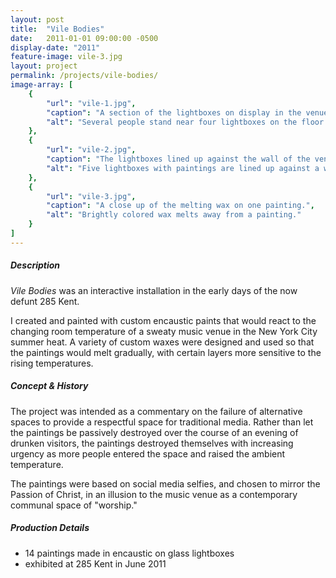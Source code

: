 ```yaml
---
layout: post
title:  "Vile Bodies"
date:   2011-01-01 09:00:00 -0500
display-date: "2011"
feature-image: vile-3.jpg
layout: project
permalink: /projects/vile-bodies/
image-array: [
    {
        "url": "vile-1.jpg",
        "caption": "A section of the lightboxes on display in the venue.",
        "alt": "Several people stand near four lightboxes on the floor."
    },
    {
        "url": "vile-2.jpg",
        "caption": "The lightboxes lined up against the wall of the venue.",
        "alt": "Five lightboxes with paintings are lined up against a wall."
    },
    {
        "url": "vile-3.jpg",
        "caption": "A close up of the melting wax on one painting.",
        "alt": "Brightly colored wax melts away from a painting."
    }
]
---
```


##### Description

*Vile Bodies* was an interactive installation in the early days of the now defunt 285 Kent.

I created and painted with custom encaustic paints that would react to the changing room temperature of a sweaty music venue in the New York City summer heat. A variety of custom waxes were designed and used so that the paintings would melt gradually, with certain layers more sensitive to the rising temperatures.

##### Concept & History

The project was intended as a commentary on the failure of alternative spaces to provide a respectful space for traditional media. Rather than let the paintings be passively destroyed over the course of an evening of drunken visitors, the paintings destroyed themselves with increasing urgency as more people entered the space and raised the ambient temperature.

The paintings were based on social media selfies, and chosen to mirror the Passion of Christ, in an illusion to the music venue as a contemporary communal space of "worship."

##### Production Details

- 14 paintings made in encaustic on glass lightboxes
- exhibited at 285 Kent in June 2011